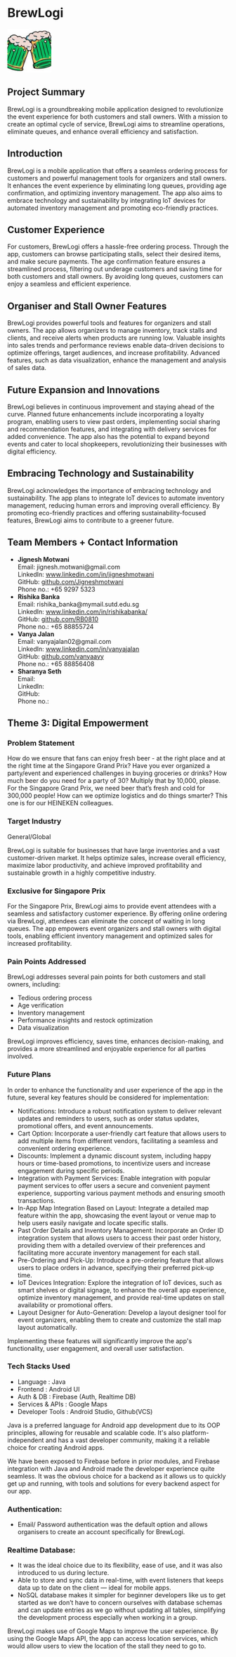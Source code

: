<h1>BrewLogi</h1>

<img src="ic_launcher-playstore.png" alt="BrewLogi Logo" height = 100p width = 100px>

<h2>Project Summary</h2>

<p>
BrewLogi is a groundbreaking mobile application designed to revolutionize the event experience for both customers and stall owners. With a mission to create an optimal cycle of service, BrewLogi aims to streamline operations, eliminate queues, and enhance overall efficiency and satisfaction.
</p>

<h2>Introduction</h2>

<p>
BrewLogi is a mobile application that offers a seamless ordering process for customers and powerful management tools for organizers and stall owners. It enhances the event experience by eliminating long queues, providing age confirmation, and optimizing inventory management. The app also aims to embrace technology and sustainability by integrating IoT devices for automated inventory management and promoting eco-friendly practices.
</p>

<h2>Customer Experience</h2>

<p>
For customers, BrewLogi offers a hassle-free ordering process. Through the app, customers can browse participating stalls, select their desired items, and make secure payments. The age confirmation feature ensures a streamlined process, filtering out underage customers and saving time for both customers and stall owners. By avoiding long queues, customers can enjoy a seamless and efficient experience.
</p>

<h2>Organiser and Stall Owner Features</h2>

<p>
BrewLogi provides powerful tools and features for organizers and stall owners. The app allows organizers to manage inventory, track stalls and clients, and receive alerts when products are running low. Valuable insights into sales trends and performance reviews enable data-driven decisions to optimize offerings, target audiences, and increase profitability. Advanced features, such as data visualization, enhance the management and analysis of sales data.
</p>

<h2>Future Expansion and Innovations</h2>

<p>
BrewLogi believes in continuous improvement and staying ahead of the curve. Planned future enhancements include incorporating a loyalty program, enabling users to view past orders, implementing social sharing and recommendation features, and integrating with delivery services for added convenience. The app also has the potential to expand beyond events and cater to local shopkeepers, revolutionizing their businesses with digital efficiency.
</p>

<h2>Embracing Technology and Sustainability</h2>

<p>
BrewLogi acknowledges the importance of embracing technology and sustainability. The app plans to integrate IoT devices to automate inventory management, reducing human errors and improving overall efficiency. By promoting eco-friendly practices and offering sustainability-focused features, BrewLogi aims to contribute to a greener future.
</p>

<h2>Team Members + Contact Information</h2>

<ul>
  <li>
    <strong>Jignesh Motwani</strong>
    <br>Email: jignesh.motwani@gmail.com
    <br>LinkedIn: <a href="https://www.linkedin.com/in/jigneshmotwani">www.linkedin.com/in/jigneshmotwani</a>
    <br>GitHub: <a href="https://github.com/Jigneshmotwani">github.com/Jigneshmotwani</a>
    <br>Phone no.: +65 9297 5323
  </li>
  <li>
    <strong>Rishika Banka</strong>
    <br>Email: rishika_banka@mymail.sutd.edu.sg
    <br>LinkedIn: <a href = "http://www.linkedin.com/in/rishikabanka/"> www.linkedin.com/in/rishikabanka/ </a>
    <br>GitHub: <a href = "https://github.com/RB0810"> github.com/RB0810 </a>
    <br>Phone no.: +65 88855724
  </li>
  <li>
    <strong>Vanya Jalan</strong>
    <br>Email: vanyajalan02@gmail.com
    <br>LinkedIn: <a href="https://www.linkedin.com/in/vanyajalan">www.linkedin.com/in/vanyajalan</a>
    <br>GitHub: <a href="https://github.com/vanyaayy">github.com/vanyaayy</a>
    <br>Phone no.: +65 88856408
  </li>
  <li>
    <strong>Sharanya Seth</strong>
    <br>Email:
    <br>LinkedIn:
    <br>GitHub:
    <br>Phone no.:
  </li>
</ul>

<h2>Theme 3: Digital Empowerment</h2>

<h3>Problem Statement</h3>

<p>
How do we ensure that fans can enjoy fresh beer - at the right place and at the right time at the Singapore Grand Prix? Have you ever organized a party/event and experienced challenges in buying groceries or drinks? How much beer do you need for a party of 30? Multiply that by 10,000, please. For the Singapore Grand Prix, we need beer that’s fresh and cold for 300,000 people! How can we optimize logistics and do things smarter? This one is for our HEINEKEN colleagues.
</p>

<h3>Target Industry</h3>

<p>
General/Global
</p>

<p>
BrewLogi is suitable for businesses that have large inventories and a vast customer-driven market. It helps optimize sales, increase overall efficiency, maximize labor productivity, and achieve improved profitability and sustainable growth in a highly competitive industry.
</p>

<h3>Exclusive for Singapore Prix</h3>

<p>
For the Singapore Prix, BrewLogi aims to provide event attendees with a seamless and satisfactory customer experience. By offering online ordering via BrewLogi, attendees can eliminate the concept of waiting in long queues. The app empowers event organizers and stall owners with digital tools, enabling efficient inventory management and optimized sales for increased profitability.
</p>

<h3>Pain Points Addressed</h3>

<p>
BrewLogi addresses several pain points for both customers and stall owners, including:
</p>

<ul>
  <li>Tedious ordering process</li>
  <li>Age verification</li>
  <li>Inventory management</li>
  <li>Performance insights and restock optimization</li>
  <li>Data visualization</li>
</ul>

<p>
BrewLogi improves efficiency, saves time, enhances decision-making, and provides a more streamlined and enjoyable experience for all parties involved.
</p>

<h3>Future Plans</h3>

<p>
In order to enhance the functionality and user experience of the app in the future, several key features should be considered for implementation:
</p>

<ul>
  <li>Notifications: Introduce a robust notification system to deliver relevant updates and reminders to users, such as order status updates, promotional offers, and event announcements.</li>
  <li>Cart Option: Incorporate a user-friendly cart feature that allows users to add multiple items from different vendors, facilitating a seamless and convenient ordering experience.</li>
  <li>Discounts: Implement a dynamic discount system, including happy hours or time-based promotions, to incentivize users and increase engagement during specific periods.</li>
  <li>Integration with Payment Services: Enable integration with popular payment services to offer users a secure and convenient payment experience, supporting various payment methods and ensuring smooth transactions.</li>
  <li>In-App Map Integration Based on Layout: Integrate a detailed map feature within the app, showcasing the event layout or venue map to help users easily navigate and locate specific stalls.</li>
  <li>Past Order Details and Inventory Management: Incorporate an Order ID integration system that allows users to access their past order history, providing them with a detailed overview of their preferences and facilitating more accurate inventory management for each stall.</li>
  <li>Pre-Ordering and Pick-Up: Introduce a pre-ordering feature that allows users to place orders in advance, specifying their preferred pick-up time.</li>
  <li>IoT Devices Integration: Explore the integration of IoT devices, such as smart shelves or digital signage, to enhance the overall app experience, optimize inventory management, and provide real-time updates on stall availability or promotional offers.</li>
  <li>Layout Designer for Auto-Generation: Develop a layout designer tool for event organizers, enabling them to create and customize the stall map layout automatically.</li>
</ul>

<p>
Implementing these features will significantly improve the app's functionality, user engagement, and overall user satisfaction.
</p>

<h3>Tech Stacks Used</h3>

<ul>
  <li>Language : Java</li>
  <li>Frontend : Android UI</li>
  <li>Auth & DB : Firebase (Auth, Realtime DB)</li>
  <li>Services & APIs : Google Maps</li>
  <li>Developer Tools : Android Studio, Github(VCS)</li>
</ul>
<p>
  Java is a preferred language for Android app development due to its OOP principles, allowing for reusable and scalable code. It's also platform-independent and has a vast developer community, making it a reliable choice for creating Android apps.

We have been exposed to Firebase before in prior modules, and Firebase integration with Java and Android made the developer experience quite seamless. It was the obvious choice for a backend as it allows us to quickly get up and running, with tools and solutions for every backend aspect for our app. 
</p>

<h3>Authentication:</h3>
<ul> 
 <li>Email/ Password authentication was the default option and allows organisers to create an account specifically for BrewLogi.</li>
  </ul>
  <h3>Realtime Database:</h3>
  <ul>
<li>It was the ideal choice due to its flexibility, ease of use, and it was also introduced to us during lecture.</li>
<li>Able to store and sync data in real-time, with event listeners that keeps data up to date on the client — ideal for mobile apps.</li>
<li>NoSQL database makes it simpler for beginner developers like us to get started as we don’t have to concern ourselves with database schemas and can update entries as we go without updating all tables, simplifying the development process especially when working in a group.</li>
  </ul>
  <p>
BrewLogi makes use of Google Maps to improve the user experience. By using the Google Maps API, the app can access location services, which would allow users to view the location of the stall they need to go to.
  </p>

